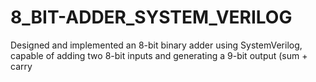# 8_BIT-ADDER_SYSTEM_VERILOG
Designed and implemented an 8-bit binary adder using SystemVerilog, capable of adding two 8-bit inputs and generating a 9-bit output (sum + carry
